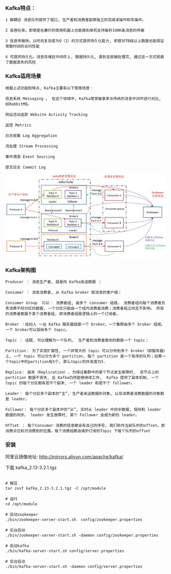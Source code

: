 

### Kafka特点：

    1 解耦合 消息队列提供了借口, 生产者和消费者能够独立的完成读操作和写操作。

    2 高吞吐率。即使是在廉价的商用机器上也能做到单机支持每秒100K条消息的传输

    3 信息传输快。以时间复杂度为O（1）的方式提供持久化能力, 即使对TB级以上数据也能保证常数时间的访问性能

    4 可提供持久化。消息存储在中间件上, 数据持久化, 直到全部被处理完, 通过这一方式规避了数据丢失的风险


### Kafka适用场景

    根据上述功能和特点, Kafka主要有以下使用场景：

    信息系统 Messaging 。 在这个领域中, Kafka常常被拿来与传统的消息中间件进行对比, 如RabbitMQ。

    网站活动追踪 Website Activity Tracking

    监控 Metrics

    日志收集 Log Aggregation

    流处理 Stream Processing

    事件溯源 Event Sourcing

    提交日志 Commit Log
    
![Kafka架构](./images/kafka.jpeg)    

### Kafka架构图

    Producer ： 消息生产者, 就是向 Kafka发送数据 ；

    Consumer ： 消息消费者, 从 Kafka broker 取消息的客户端；

    Consumer Group （CG）： 消费者组, 由多个 consumer 组成。 消费者组内每个消费者负责消费不同分区的数据, 一个分区只能由一个组内消费者消费；消费者组之间互不影响。 所有的消费者都属于某个消费者组, 即消费者组是逻辑上的一个订阅者。

    Broker ：经纪人 一台 Kafka 服务器就是一个 broker。一个集群由多个 broker 组成。一个 broker可以容纳多个 topic。

    Topic ： 话题, 可以理解为一个队列,  生产者和消费者面向的都是一个 topic；

    Partition： 为了实现扩展性, 一个非常大的 topic 可以分布到多个 broker（即服务器）上, 一个 topic 可以分为多个 partition, 每个 partition 是一个有序的队列；如果一个topic中的partition有5个, 那么topic的并发度为5.

    Replica： 副本（Replication）, 为保证集群中的某个节点发生故障时,  该节点上的 partition 数据不丢失, 且 Kafka仍然能够继续工作,  Kafka 提供了副本机制, 一个 topic 的每个分区都有若干个副本, 一个 leader 和若干个 follower。

    Leader： 每个分区多个副本的“主”, 生产者发送数据的对象, 以及消费者消费数据的对象都是 leader。

    Follower： 每个分区多个副本中的“从”, 实时从 leader 中同步数据, 保持和 leader 数据的同步。 leader 发生故障时, 某个 Follower 会成为新的 leader。

    Offset ： 每个Consumer 消费的信息都会有自己的序号, 我们称作当前队列的offset。即消费点位标识消费到的位置。每个消费组都会维护订阅的Topic 下每个队列的offset

### 安装

阿里云镜像地址: http://mirrors.aliyun.com/apache/kafka/

下载 kafka_2.13-3.2.1.tgz

```

# 解压
tar zxvf kafka_2.13-3.2.1.tgz -C /opt/module

# 运行
cd /opt/module

# 启动zookeeper
./bin/zookeeper-server-start.sh  config/zookeeper.properties

# 后台启动
./bin/zookeeper-server-start.sh -daemon config/zookeeper.properties 

# 启动kafka
./bin/kafka-server-start.sh config/server.properties

# 后台启动
./bin/kafka-server-start.sh -daemon config/server.properties



```

